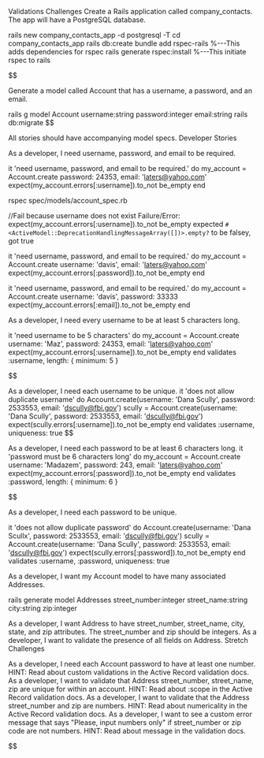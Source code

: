 Validations Challenges
Create a Rails application called company_contacts. The app will have a PostgreSQL database.

rails new company_contacts_app -d postgresql -T
cd company_contacts_app
rails db:create
bundle add rspec-rails %---This adds dependencies for rspec
rails generate rspec:install %---This initiate rspec to rails

$$


Generate a model called Account that has a username, a password, and an email.



rails g model Account username:string password:integer email:string
rails db:migrate
$$

All stories should have accompanying model specs.
Developer Stories

As a developer, I need username, password, and email to be required.

it 'need username, password, and email to be required.' do
my_account = Account.create password: 24353, email: 'laters@yahoo.com'
expect(my_account.errors[:username]).to_not be_empty
end

rspec spec/models/account_spec.rb

//Fail because username does not exist
Failure/Error: expect(my_account.errors[:username]).to_not be_empty
expected `#<ActiveModel::DeprecationHandlingMessageArray([])>.empty?` to be falsey, got true

it 'need username, password, and email to be required.' do
my_account = Account.create username: 'davis', email: 'laters@yahoo.com'
expect(my_account.errors[:password]).to_not be_empty
end

it 'need username, password, and email to be required.' do
my_account = Account.create username: 'davis', password: 33333
expect(my_account.errors[:email]).to_not be_empty
end

As a developer, I need every username to be at least 5 characters long.

it 'need username to be 5 characters' do
my_account = Account.create username: 'Maz', password: 24353, email: 'laters@yahoo.com'
expect(my_account.errors[:username]).to_not be_empty
end
validates :username, length: { minimum: 5 }

$$

As a developer, I need each username to be unique.
  it 'does not allow duplicate username' do
    Account.create(username: 'Dana Scully', password: 2533553, email: 'dscully@fbi.gov')
    scully = Account.create(username: 'Dana Scully', password: 2533553, email: 'dscully@fbi.gov')
    expect(scully.errors[:username]).to_not be_empty
  end
validates :username, uniqueness: true
$$

As a developer, I need each password to be at least 6 characters long.
it 'password must be 6 characters long' do
my_account = Account.create username: 'Madazem', password: 243, email: 'laters@yahoo.com'
expect(my_account.errors[:password]).to_not be_empty
end
validates :password, length: { minimum: 6 }

$$


As a developer, I need each password to be unique.

  it 'does not allow duplicate password' do
    Account.create(username: 'Dana Scullx', password: 2533553, email: 'dscully@fbi.gov')
    scully = Account.create(username: 'Dana Scully', password: 2533553, email: 'dscully@fbi.gov')
    expect(scully.errors[:password]).to_not be_empty
  end
 validates :username, :password, uniqueness: true


As a developer, I want my Account model to have many associated Addresses.

rails generate model Addresses street_number:integer street_name:string city:string zip:integer


As a developer, I want Address to have street_number, street_name, city, state, and zip attributes. The street_number and zip should be integers.
As a developer, I want to validate the presence of all fields on Address.
Stretch Challenges

As a developer, I need each Account password to have at least one number.
HINT: Read about custom validations in the Active Record validation docs.
As a developer, I want to validate that Address street_number, street_name, zip are unique for within an account.
HINT: Read about :scope in the Active Record validation docs.
As a developer, I want to validate that the Address street_number and zip are numbers.
HINT: Read about numericality in the Active Record validation docs.
As a developer, I want to see a custom error message that says "Please, input numbers only" if street_number or zip code are not numbers.
HINT: Read about message in the validation docs.


$$

$$
$$
